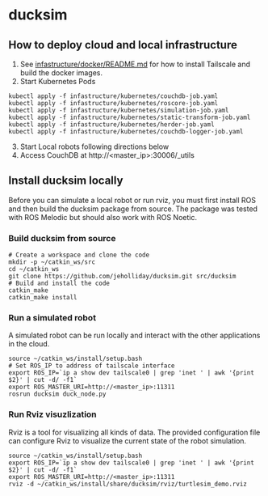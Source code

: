 # ducksim

## How to deploy cloud and local infrastructure
1. See [infastructure/docker/README.md](infastructure/docker/README.md) for how to
   install Tailscale and build the docker images.
2. Start Kubernetes Pods
```
kubectl apply -f infastructure/kubernetes/couchdb-job.yaml
kubectl apply -f infastructure/kubernetes/roscore-job.yaml
kubectl apply -f infastructure/kubernetes/simulation-job.yaml
kubectl apply -f infastructure/kubernetes/static-transform-job.yaml
kubectl apply -f infastructure/kubernetes/herder-job.yaml
kubectl apply -f infastructure/kubernetes/couchdb-logger-job.yaml
```
3. Start Local robots following directions below
4. Access CouchDB at http://<master_ip>:30006/_utils

## Install ducksim locally
Before you can simulate a local robot or run rviz, you must first install ROS and then
build the ducksim package from source. The package was tested with ROS Melodic but
should also work with ROS Noetic.

### Build ducksim from source
```
# Create a workspace and clone the code
mkdir -p ~/catkin_ws/src
cd ~/catkin_ws
git clone https://github.com/jeholliday/ducksim.git src/ducksim
# Build and install the code
catkin_make
catkin_make install
```

### Run a simulated robot
A simulated robot can be run locally and interact with the other applications in
the cloud. 
```
source ~/catkin_ws/install/setup.bash
# Set ROS_IP to address of tailscale interface
export ROS_IP=`ip a show dev tailscale0 | grep 'inet ' | awk '{print $2}' | cut -d/ -f1`
export ROS_MASTER_URI=http://<master_ip>:11311
rosrun ducksim duck_node.py
```

### Run Rviz visuzlization
Rviz is a tool for visualizing all kinds of data. The provided configuration file
can configure Rviz to visualize the current state of the robot simulation.
```
source ~/catkin_ws/install/setup.bash
export ROS_IP=`ip a show dev tailscale0 | grep 'inet ' | awk '{print $2}' | cut -d/ -f1`
export ROS_MASTER_URI=http://<master_ip>:11311
rviz -d ~/catkin_ws/install/share/ducksim/rviz/turtlesim_demo.rviz
```